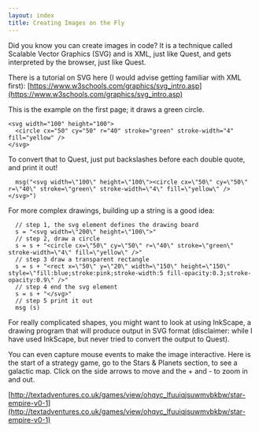 ```yaml
---
layout: index
title: Creating Images on the Fly
---
```



Did you know you can create images in code? It is a technique called Scalable Vector Graphics (SVG) and is XML, just like Quest, and gets interpreted by the browser, just like Quest.

There is a tutorial on SVG here (I would advise getting familiar with XML first):
[https://www.w3schools.com/graphics/svg_intro.asp](https://www.w3schools.com/graphics/svg_intro.asp)

This is the example on the first page; it draws a green circle.

```
<svg width="100" height="100">
  <circle cx="50" cy="50" r="40" stroke="green" stroke-width="4" fill="yellow" />
</svg>
```

To convert that to Quest, just put backslashes before each double quote, and print it out!

```
  msg("<svg width=\"100\" height=\"100\"><circle cx=\"50\" cy=\"50\" r=\"40\" stroke=\"green\" stroke-width=\"4\" fill=\"yellow\" /></svg>")
```

For more complex drawings, building up a string is a good idea:

```
  // step 1, the svg element defines the drawing board
  s = "<svg width=\"200\" height=\"100\">"
  // step 2, draw a circle
  s = s + "<circle cx=\"50\" cy=\"50\" r=\"40\" stroke=\"green\" stroke-width=\"4\" fill=\"yellow\" />"
  // step 3 draw a transparent rectangle
  s = s + "<rect x=\"50\" y=\"20\" width=\"150\" height=\"150\" style=\"fill:blue;stroke:pink;stroke-width:5 fill-opacity:0.3;stroke-opacity:0.9\" />"
  // step 4 end the svg element
  s = s + "</svg>"
  // step 5 print it out
  msg (s)
```

For really complicated shapes, you might want to look at using InkScape, a drawing program that will produce output in SVG format (disclaimer: while I have used InkScape, but never tried to convert the output to Quest).

You can even capture mouse events to make the image interactive. Here is the start of a strategy game, go to the Stars & Planets section, to see a galactic map. Click on the side arrows to move and the + and - to zoom in and out.

[http://textadventures.co.uk/games/view/ohqyc_lfuuiqjsuwmvbkbw/star-empire-v0-1](http://textadventures.co.uk/games/view/ohqyc_lfuuiqjsuwmvbkbw/star-empire-v0-1)